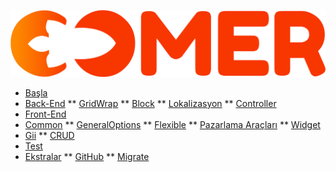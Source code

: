 ![](assets/logo.png)
* [Başla](/)
*   [Back-End](backend.md)
**   [GridWrap](grid.md)
**   [Block](block.md)
**   [Lokalizasyon](localization.md)
**   [Controller](controller.md)
*   [Front-End](frontend.md)
*   [Common](common.md)
**   [GeneralOptions](general-options.md)
**   [Flexible](flexible.md)
**   [Pazarlama Araçları](seo-tools.md)
**   [Widget](widget.md)
*   [Gii](gii.md)
**   [CRUD](crud.md)
*   [Test](test.md)
*   [Ekstralar](extra.md)
**   [GitHub](github.md)
**   [Migrate](migrate.md)



